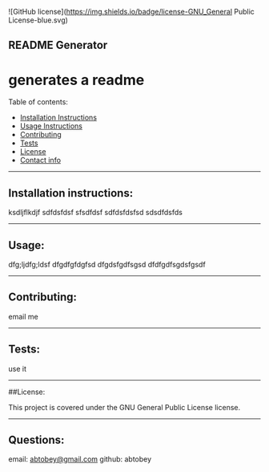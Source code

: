 ![GitHub license](https://img.shields.io/badge/license-GNU_General Public License-blue.svg)

## README Generator

# generates a readme

Table of contents:
  * [Installation Instructions](#installation-instructions)
  * [Usage Instructions](#usage)
  * [Contributing](#contributing)
  * [Tests](#tests)
  * [License](#license)
  * [Contact info](#contact-info)
---

## Installation instructions: 
ksdljflkdjf
sdfdsfdsf
sfsdfdsf
sdfdsfdsfsd
sdsdfdsfds

---

## Usage: 
dfg;ljdfg;ldsf
dfgdfgfdgfsd
dfgdsfgdfsgsd
dfdfgdfsgdsfgsdf


---

## Contributing: 
email me

---

## Tests:
use it

---

##License:

This project is covered under the GNU General Public License license.

---

## Questions: 
email: abtobey@gmail.com
github: abtobey
